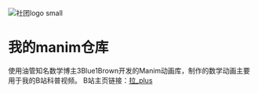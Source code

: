 ![社团logo small](https://user-images.githubusercontent.com/60817795/111877717-7fd04500-89df-11eb-97b1-e946ae36fa87.png)
# 我的manim仓库

使用油管知名数学博主3Blue1Brown开发的Manim动画库，制作的数学动画主要用于我的B站科普视频。
B站主页链接：[拉_plus](https://space.bilibili.com/35079336)
